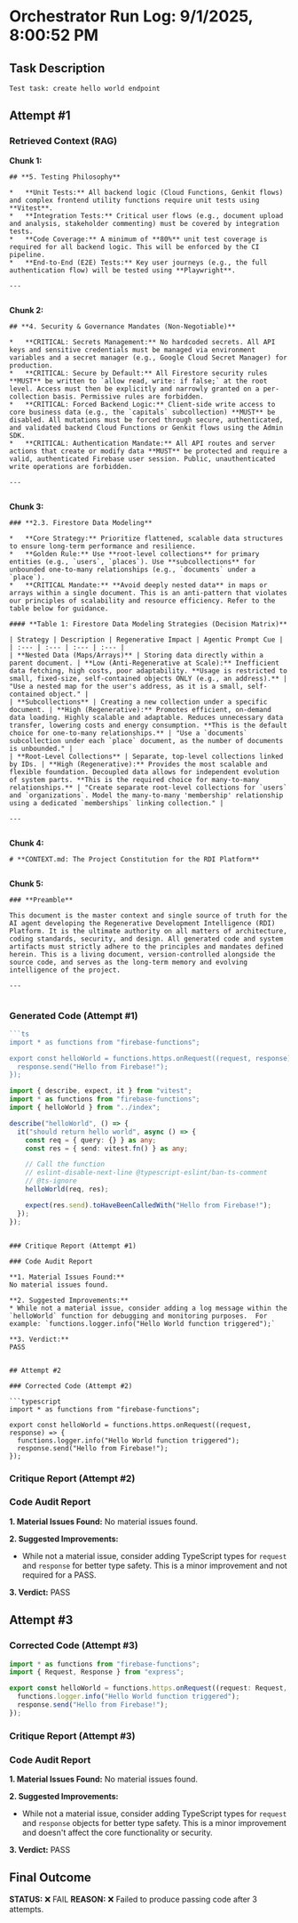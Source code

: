 # Orchestrator Run Log: 9/1/2025, 8:00:52 PM

## Task Description

```
Test task: create hello world endpoint
```

## Attempt #1

### Retrieved Context (RAG)

**Chunk 1:**
```
## **5. Testing Philosophy**

*   **Unit Tests:** All backend logic (Cloud Functions, Genkit flows) and complex frontend utility functions require unit tests using **Vitest**.
*   **Integration Tests:** Critical user flows (e.g., document upload and analysis, stakeholder commenting) must be covered by integration tests.
*   **Code Coverage:** A minimum of **80%** unit test coverage is required for all backend logic. This will be enforced by the CI pipeline.
*   **End-to-End (E2E) Tests:** Key user journeys (e.g., the full authentication flow) will be tested using **Playwright**.

---


```

**Chunk 2:**
```
## **4. Security & Governance Mandates (Non-Negotiable)**

*   **CRITICAL: Secrets Management:** No hardcoded secrets. All API keys and sensitive credentials must be managed via environment variables and a secret manager (e.g., Google Cloud Secret Manager) for production.
*   **CRITICAL: Secure by Default:** All Firestore security rules **MUST** be written to `allow read, write: if false;` at the root level. Access must then be explicitly and narrowly granted on a per-collection basis. Permissive rules are forbidden.
*   **CRITICAL: Forced Backend Logic:** Client-side write access to core business data (e.g., the `capitals` subcollection) **MUST** be disabled. All mutations must be forced through secure, authenticated, and validated backend Cloud Functions or Genkit flows using the Admin SDK.
*   **CRITICAL: Authentication Mandate:** All API routes and server actions that create or modify data **MUST** be protected and require a valid, authenticated Firebase user session. Public, unauthenticated write operations are forbidden.

---


```

**Chunk 3:**
```
### **2.3. Firestore Data Modeling**

*   **Core Strategy:** Prioritize flattened, scalable data structures to ensure long-term performance and resilience.
*   **Golden Rule:** Use **root-level collections** for primary entities (e.g., `users`, `places`). Use **subcollections** for unbounded one-to-many relationships (e.g., `documents` under a `place`).
*   **CRITICAL Mandate:** **Avoid deeply nested data** in maps or arrays within a single document. This is an anti-pattern that violates our principles of scalability and resource efficiency. Refer to the table below for guidance.

#### **Table 1: Firestore Data Modeling Strategies (Decision Matrix)**

| Strategy | Description | Regenerative Impact | Agentic Prompt Cue |
| :--- | :--- | :--- | :--- |
| **Nested Data (Maps/Arrays)** | Storing data directly within a parent document. | **Low (Anti-Regenerative at Scale):** Inefficient data fetching, high costs, poor adaptability. **Usage is restricted to small, fixed-size, self-contained objects ONLY (e.g., an address).** | "Use a nested map for the user's address, as it is a small, self-contained object." |
| **Subcollections** | Creating a new collection under a specific document. | **High (Regenerative):** Promotes efficient, on-demand data loading. Highly scalable and adaptable. Reduces unnecessary data transfer, lowering costs and energy consumption. **This is the default choice for one-to-many relationships.** | "Use a `documents` subcollection under each `place` document, as the number of documents is unbounded." |
| **Root-Level Collections** | Separate, top-level collections linked by IDs. | **High (Regenerative):** Provides the most scalable and flexible foundation. Decoupled data allows for independent evolution of system parts. **This is the required choice for many-to-many relationships.** | "Create separate root-level collections for `users` and `organizations`. Model the many-to-many 'membership' relationship using a dedicated `memberships` linking collection." |

---


```

**Chunk 4:**
```
# **CONTEXT.md: The Project Constitution for the RDI Platform**


```

**Chunk 5:**
```
### **Preamble**

This document is the master context and single source of truth for the AI agent developing the Regenerative Development Intelligence (RDI) Platform. It is the ultimate authority on all matters of architecture, coding standards, security, and design. All generated code and system artifacts must strictly adhere to the principles and mandates defined herein. This is a living document, version-controlled alongside the source code, and serves as the long-term memory and evolving intelligence of the project.

---


```

### Generated Code (Attempt #1)

```typescript
```ts
import * as functions from "firebase-functions";

export const helloWorld = functions.https.onRequest((request, response) => {
  response.send("Hello from Firebase!");
});

```
```typescript
import { describe, expect, it } from "vitest";
import * as functions from "firebase-functions";
import { helloWorld } from "../index";

describe("helloWorld", () => {
  it("should return hello world", async () => {
    const req = { query: {} } as any;
    const res = { send: vitest.fn() } as any;

    // Call the function
    // eslint-disable-next-line @typescript-eslint/ban-ts-comment
    // @ts-ignore
    helloWorld(req, res);

    expect(res.send).toHaveBeenCalledWith("Hello from Firebase!");
  });
});

```

```

### Critique Report (Attempt #1)

### Code Audit Report

**1. Material Issues Found:**
No material issues found.

**2. Suggested Improvements:**
* While not a material issue, consider adding a log message within the `helloWorld` function for debugging and monitoring purposes.  For example: `functions.logger.info("Hello World function triggered");`

**3. Verdict:**
PASS


## Attempt #2

### Corrected Code (Attempt #2)

```typescript
import * as functions from "firebase-functions";

export const helloWorld = functions.https.onRequest((request, response) => {
  functions.logger.info("Hello World function triggered");
  response.send("Hello from Firebase!");
});
```

### Critique Report (Attempt #2)

### Code Audit Report

**1. Material Issues Found:**
No material issues found.

**2. Suggested Improvements:**
* While not a material issue, consider adding TypeScript types for `request` and `response` for better type safety.  This is a minor improvement and not required for a PASS.

**3. Verdict:**
PASS


## Attempt #3

### Corrected Code (Attempt #3)

```typescript
import * as functions from "firebase-functions";
import { Request, Response } from "express";

export const helloWorld = functions.https.onRequest((request: Request, response: Response) => {
  functions.logger.info("Hello World function triggered");
  response.send("Hello from Firebase!");
});
```

### Critique Report (Attempt #3)

### Code Audit Report

**1. Material Issues Found:**
No material issues found.

**2. Suggested Improvements:**
* While not a material issue, consider adding TypeScript types for `request` and `response` objects for better type safety.  This is a minor improvement and doesn't affect the core functionality or security.

**3. Verdict:**
PASS


## Final Outcome

**STATUS:** ❌ FAIL
**REASON:** ❌ Failed to produce passing code after 3 attempts.

